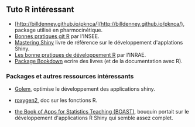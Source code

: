 ## Tuto R intéressant 
 
* [http://billdenney.github.io/pknca/](http://billdenney.github.io/pknca/), package utilisé en pharmocinétique.
* [Bonnes pratiques git R](https://inseefrlab.github.io/formation-bonnes-pratiques-git-R/) par l'INSEE.
* [Mastering Shiny](https://mastering-shiny.org/index.html) livre de référence sur le développement d'applations Shiny.
* [Les bonne pratiques de développement R](https://docs.sk8.inrae.fr/074-bonnespratiquesR.html) par l'INRAE.
* [Package Bookdown](https://bookdown.org/) ecrire des livres (et de la documentation avec R).

### Packages et autres ressources intéressants

* [Golem](https://github.com/ThinkR-open/golem), optimise le développement des applications shiny.
* [roxygen2](https://github.com/r-lib/roxygen2), doc sur les fonctions R.


* [the Book of Apps for Statistics Teaching (BOAST)](https://educationshinyappteam.github.io/), bouquin portait sur le développement d'applications R Shiny qui semble assez complet.
